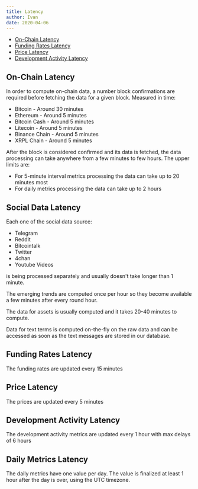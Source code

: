 ```yaml
---
title: Latency
author: Ivan
date: 2020-04-06
---
```


- [On-Chain Latency](#on-chain-latency)
- [Funding Rates Latency](#funding-rates-latency)
- [Price Latency](#price-latency)
- [Development Activity Latency](#development-activity-latency)

## On-Chain Latency

In order to compute on-chain data, a number block confirmations are required
before fetching the data for a given block. Measured in time:

- Bitcoin - Around 30 minutes
- Ethereum - Around 5 minutes
- Bitcoin Cash - Around 5 minutes
- Litecoin - Around 5 minutes
- Binance Chain - Around 5 minutes
- XRPL Chain - Around 5 minutes

After the block is considered confirmed and its data is fetched, the data
processing can take anywhere from a few minutes to few hours. The upper limits
are:

- For 5-minute interval metrics processing the data can take up to 20 minutes
  most
- For daily metrics processing the data can take up to 2 hours

## Social Data Latency

Each one of the social data source:

- Telegram
- Reddit
- Bitcointalk
- Twitter
- 4chan
- Youtube Videos

is being processed separately and usually doesn't take longer than 1 minute.

The emerging trends are computed once per hour so they become available a few
minutes after every round hour.

The data for assets is usually computed and it takes 20-40 minutes to compute.

Data for text terms is computed on-the-fly on the raw data and can be accessed as soon as the
text messages are stored in our database.

## Funding Rates Latency

The funding rates are updated every 15 minutes

## Price Latency

The prices are updated every 5 minutes

## Development Activity Latency

The development activity metrics are updated every 1 hour with max delays of 6
hours

## Daily Metrics Latency

The daily metrics have one value per day. The value is finalized at least 1 hour
after the day is over, using the UTC timezone.
